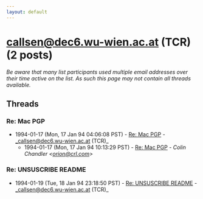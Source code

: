 ```yaml
---
layout: default
---
```


# callsen@dec6.wu-wien.ac.at (TCR) (2 posts)

_Be aware that many list participants used multiple email addresses over their time active on the list. As such this page may not contain all threads available._

## Threads

### Re: Mac PGP
+ 1994-01-17 (Mon, 17 Jan 94 04:06:08 PST) - [Re: Mac PGP](/archive/1994/01/e8e9cf4bdff0ef63899315a596f0969ab8c5c0de1e1b0cd72f5a6584eeed8fd8) - _callsen@dec6.wu-wien.ac.at (TCR)_
  + 1994-01-17 (Mon, 17 Jan 94 10:13:29 PST) - [Re: Mac PGP](/archive/1994/01/812d0e27d08c7e551143eefc00eeebaec43868c9cc09065d8736bf289327be10) - _Colin Chandler \<orion@crl.com\>_

### Re: UNSUSCRIBE README
+ 1994-01-19 (Tue, 18 Jan 94 23:18:50 PST) - [Re: UNSUSCRIBE README](/archive/1994/01/44f84797e26fc57d35ddad2bcd92c59d8891c054126a389ea211273db0044eea) - _callsen@dec6.wu-wien.ac.at (TCR)_

